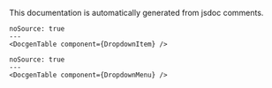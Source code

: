 This documentation is automatically generated from jsdoc comments.

```react
noSource: true
---
<DocgenTable component={DropdownItem} />
```

```react
noSource: true
---
<DocgenTable component={DropdownMenu} />
```
